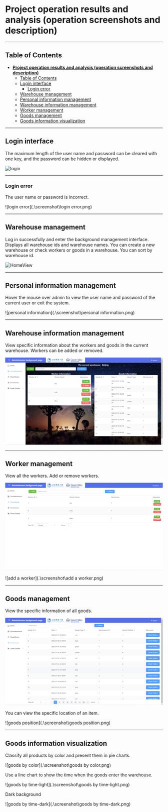 # **Project operation results and analysis (operation screenshots and description)** 

------

## Table of Contents

- [**Project operation results and analysis (operation screenshots and description)**](#project-operation-results-and-analysis-operation-screenshots-and-description)
  - [Table of Contents](#table-of-contents)
  - [Login interface](#login-interface)
    - [Login error](#login-error)
  - [Warehouse management](#warehouse-management)
  - [Personal information management](#personal-information-management)
  - [Warehouse information management](#warehouse-information-management)
  - [Worker management](#worker-management)
  - [Goods management](#goods-management)
  - [Goods information visualization](#goods-information-visualization)


------

## Login interface

The maximum length of the user name and password can be cleared with one key, and the password can be hidden or displayed.

![login](.\screenshot\login.png)

------

### Login error

The user name or password is incorrect.

![login error](.\screenshot\login error.png)

------

## Warehouse management

Log in successfully and enter the background management interface. Displays all warehouse ids and warehouse names. You can create a new warehouse or check workers or goods in a warehouse. You can sort by warehouse id.

![HomeView](.\screenshot\HomeView.png)

------

## Personal information management

Hover the mouse over admin to view the user name and password of the current user or exit the system.

![personal information](.\screenshot\personal information.png)

------

## Warehouse information management

View specific information about the workers and goods in the current warehouse. Workers can be added or removed.

![warehouse](.\screenshot\warehouse.png)

------

## Worker management

View all the workers. Add or remove workers.

![worker1](.\screenshot\worker1.png)

![add a worker](.\screenshot\add a worker.png)

------

## Goods management

View the specific information of all goods.

![goods](.\screenshot\goods.png)

You can view the specific location of an item.

![goods position](.\screenshot\goods position.png)

------

## Goods information visualization

Classify all products by color and present them in pie charts.

![goods by color](.\screenshot\goods by color.png)

Use a line chart to show the time when the goods enter the warehouse.

![goods by time-light](.\screenshot\goods by time-light.png)

Dark background

![goods by time-dark](.\screenshot\goods by time-dark.png)